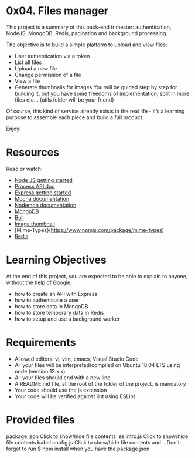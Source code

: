 # 0x04. Files manager

This project is a summary of this back-end trimester: authentication, NodeJS, MongoDB, Redis, pagination and background processing.

The objective is to build a simple platform to upload and view files:

- User authentication via a token
- List all files
- Upload a new file
- Change permission of a file
- View a file
- Generate thumbnails for images
You will be guided step by step for building it, but you have some freedoms of implementation, split in more files etc… (utils folder will be your friend)

Of course, this kind of service already exists in the real life - it’s a learning purpose to assemble each piece and build a full product.

Enjoy!

# Resources
Read or watch:

- [Node JS getting started](https://nodejs.org/en/learn/getting-started/introduction-to-nodejs)
- [Process API doc](https://node.readthedocs.io/en/latest/api/process/)
- [Express getting started](https://expressjs.com/en/starter/installing.html)
- [Mocha documentation](https://mochajs.org/)
- [Nodemon documentation](https://github.com/remy/nodemon#nodemon)
- [MongoDB](https://github.com/mongodb/node-mongodb-native)
- [Bull](https://github.com/OptimalBits/bull)
- [Image thumbnail](https://www.npmjs.com/package/image-thumbnail)
- [Mime-Types}(https://www.npmjs.com/package/mime-types)
- [Redis](https://github.com/redis/node-redis)

# Learning Objectives
At the end of this project, you are expected to be able to explain to anyone, without the help of Google:

- how to create an API with Express
- how to authenticate a user
- how to store data in MongoDB
- how to store temporary data in Redis
- how to setup and use a background worker
# Requirements
- Allowed editors: vi, vim, emacs, Visual Studio Code
- All your files will be interpreted/compiled on Ubuntu 18.04 LTS using node (version 12.x.x)
- All your files should end with a new line
- A README.md file, at the root of the folder of the project, is mandatory
- Your code should use the js extension
- Your code will be verified against lint using ESLint

# Provided files
package.json
Click to show/hide file contents
.eslintrc.js
Click to show/hide file contents
babel.config.js
Click to show/hide file contents
and…
Don’t forget to run $ npm install when you have the package.json
